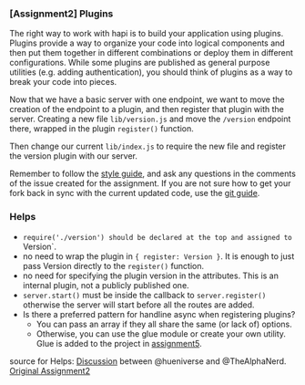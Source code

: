 ### [Assignment2] Plugins

The right way to work with hapi is to build your application using plugins. 
Plugins provide a way to organize your code into logical components and then put them together in 
different combinations or deploy them in different configurations. While some plugins are published as general purpose utilities (e.g. adding authentication), 
you should think of plugins as a way to break your code into pieces.

Now that we have a basic server with one endpoint, we want to move the creation of the endpoint to a plugin, 
and then register that plugin with the server. Creating a new file `lib/version.js` and move the `/version` endpoint there, 
wrapped in the plugin `register()` function.

Then change our current `lib/index.js` to require the new file and register the version plugin with our server.

Remember to follow the [style guide](https://github.com/hapijs/contrib/blob/master/Style.md), and ask any questions in the comments of the
issue created for the assignment.  If you are not sure how to get your fork back in sync with the current updated code, use the 
[git guide](https://github.com/hapijs/university-client/blob/master/guides/git.md).


### Helps

* `require('./version') should be declared at the top and assigned to `Version`.
* no need to wrap the plugin in `{ register: Version }`. It is enough to just pass Version directly to the `register()` function.
* no need for specifying the plugin version in the attributes. This is an internal plugin, not a publicly published one.
* `server.start()` must be inside the callback to `server.register()` otherwise the server will start before all the routes are added.
* Is there a preferred pattern for handline async when registering plugins?
    - You can pass an array if they all share the same (or lack of) options. 
    - Otherwise, you can use the glue module or create your own utility. Glue is added to the project in [assignment5](a0.0.5.md).

source for Helps: [Discussion](https://github.com/hapijs/university/issues/43) between @hueniverse and @TheAlphaNerd.
[Original Assignment2](https://github.com/hapijs/university/issues/43)
